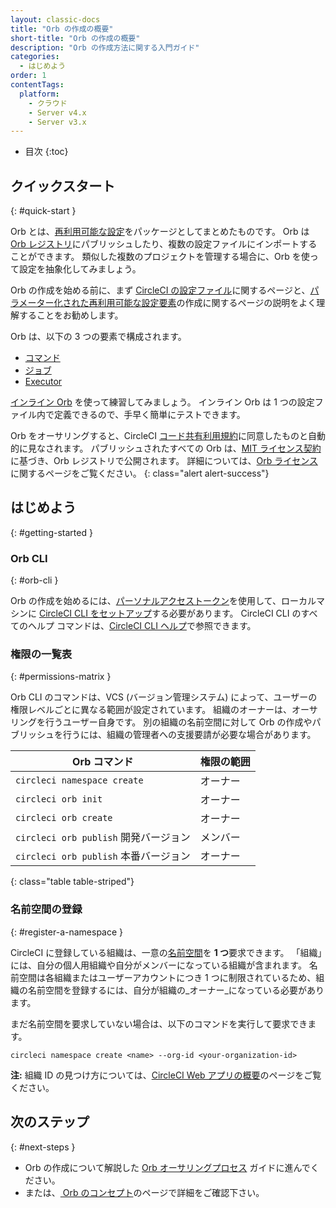 ```yaml
---
layout: classic-docs
title: "Orb の作成の概要"
short-title: "Orb の作成の概要"
description: "Orb の作成方法に関する入門ガイド"
categories:
  - はじめよう
order: 1
contentTags:
  platform:
    - クラウド
    - Server v4.x
    - Server v3.x
---
```


* 目次
{:toc}

## クイックスタート
{: #quick-start }

Orb とは、[再利用可能な設定]({{site.baseurl}}/ja/orb-concepts/#orb-configuration-elements)をパッケージとしてまとめたものです。 Orb は [Orb レジストリ](https://circleci.com/developer/orbs)にパブリッシュしたり、複数の設定ファイルにインポートすることができます。 類似した複数のプロジェクトを管理する場合に、Orb を使って設定を抽象化してみましょう。

Orb の作成を始める前に、まず [CircleCI の設定ファイル]({{site.baseurl}}/ja/config-intro/)に関するページと、[パラメーター化された再利用可能な設定要素]({{site.baseurl}}/ja/reusing-config/)の作成に関するページの説明をよく理解することをお勧めします。

Orb は、以下の 3 つの要素で構成されます。

* [コマンド]({{site.baseurl}}/ja/orb-concepts/#commands)
* [ジョブ]({{site.baseurl}}/ja/orb-concepts/#executors)
* [Executor]({{site.baseurl}}/ja/orb-concepts/#jobs)

[インライン Orb]({{site.baseurl}}/ja/reusing-config/#writing-inline-orbs) を使って練習してみましょう。 インライン Orb は 1 つの設定ファイル内で定義できるので、手早く簡単にテストできます。

Orb をオーサリングすると、CircleCI [コード共有利用規約](https://circleci.com/legal/code-sharing-terms/)に同意したものと自動的に見なされます。 パブリッシュされたすべての Orb は、[MIT ライセンス契約](https://opensource.org/licenses/MIT)に基づき、Orb レジストリで公開されます。 詳細については、[Orb ライセンス](https://circleci.com/developer/orbs/licensing)に関するページをご覧ください。
{: class="alert alert-success"}

## はじめよう
{: #getting-started }

### Orb CLI
{: #orb-cli }

Orb の作成を始めるには、[パーソナルアクセストークン](https://app.circleci.com/settings/user/tokens)を使用して、ローカルマシンに [CircleCI CLI をセットアップ]({{site.baseurl}}/ja/local-cli/#installation)する必要があります。 CircleCI CLI のすべてのヘルプ コマンドは、[CircleCI CLI ヘルプ](https://circleci-public.github.io/circleci-cli/circleci_orb.html)で参照できます。

### 権限の一覧表
{: #permissions-matrix }

Orb CLI のコマンドは、VCS (バージョン管理システム) によって、ユーザーの権限レベルごとに異なる範囲が設定されています。 組織のオーナーは、オーサリングを行うユーザー自身です。 別の組織の名前空間に対して Orb の作成やパブリッシュを行うには、組織の管理者への支援要請が必要な場合があります。

| Orb コマンド                       | 権限の範囲 |
| ------------------------------ | ----- |
| `circleci namespace create`    | オーナー  |
| `circleci orb init`            | オーナー  |
| `circleci orb create`          | オーナー  |
| `circleci orb publish` 開発バージョン | メンバー  |
| `circleci orb publish` 本番バージョン | オーナー  |
{: class="table table-striped"}

### 名前空間の登録
{: #register-a-namespace }

CircleCI に登録している組織は、一意の[名前空間]({{site.baseurl}}/ja/orb-concepts/#namespaces)を **1 つ**要求できます。 「組織」には、自分の個人用組織や自分がメンバーになっている組織が含まれます。 名前空間は各組織またはユーザーアカウントにつき 1 つに制限されているため、組織の名前空間を登録するには、自分が組織の_オーナー_になっている必要があります。

まだ名前空間を要求していない場合は、以下のコマンドを実行して要求できます。
```shell
circleci namespace create <name> --org-id <your-organization-id>
```

**注:** 組織 ID の見つけ方については、[CircleCI Web アプリの概要]({{site.baseurl}}/ja/introduction-to-the-circleci-web-app)のページをご覧ください。

## 次のステップ
{: #next-steps }

* Orb の作成について解説した [Orb オーサリングプロセス]({{site.baseurl}}/ja/orb-author/) ガイドに進んでください。
* または、[ Orb のコンセプト]({{site.baseurl}}/ja/orb-concepts/)のページで詳細をご確認下さい。
